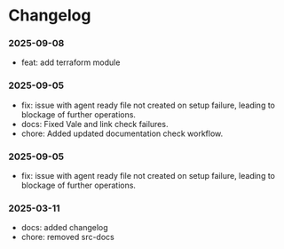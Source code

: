 # Changelog

### 2025-09-08

- feat: add terraform module

### 2025-09-05

- fix: issue with agent ready file not created on setup failure, leading to blockage of further
    operations.
- docs: Fixed Vale and link check failures.
- chore: Added updated documentation check workflow.

### 2025-09-05
- fix: issue with agent ready file not created on setup failure, leading to blockage of further
    operations.

### 2025-03-11

- docs: added changelog
- chore: removed src-docs
